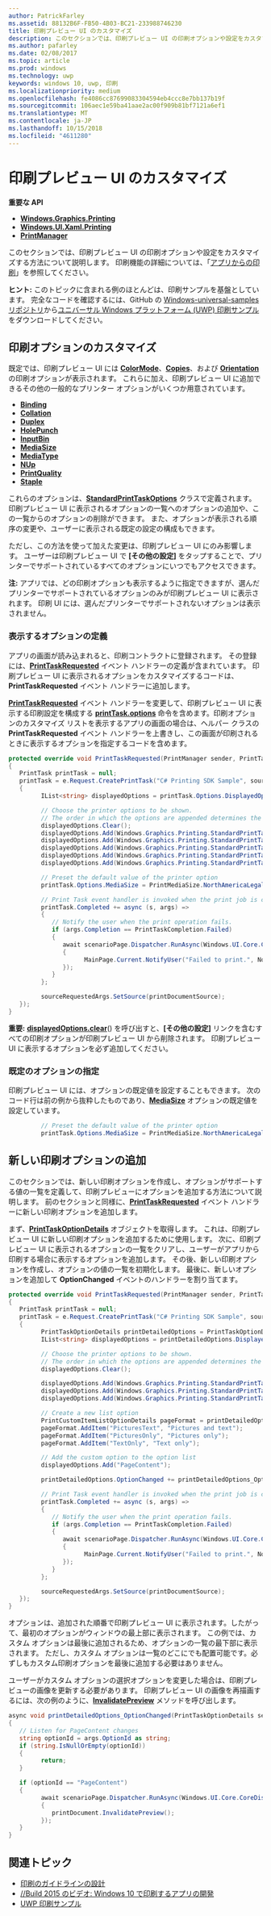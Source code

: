 ```yaml
---
author: PatrickFarley
ms.assetid: 88132B6F-FB50-4B03-BC21-233988746230
title: 印刷プレビュー UI のカスタマイズ
description: このセクションでは、印刷プレビュー UI の印刷オプションや設定をカスタマイズする方法について説明します。
ms.author: pafarley
ms.date: 02/08/2017
ms.topic: article
ms.prod: windows
ms.technology: uwp
keywords: windows 10, uwp, 印刷
ms.localizationpriority: medium
ms.openlocfilehash: fe4086cc87699083304594eb4ccc8e7bb137b19f
ms.sourcegitcommit: 106aec1e59ba41aae2ac00f909b81bf7121a6ef1
ms.translationtype: MT
ms.contentlocale: ja-JP
ms.lasthandoff: 10/15/2018
ms.locfileid: "4611280"
---
```

# <a name="customize-the-print-preview-ui"></a>印刷プレビュー UI のカスタマイズ



**重要な API**

-   [**Windows.Graphics.Printing**](https://msdn.microsoft.com/library/windows/apps/BR226489)
-   [**Windows.UI.Xaml.Printing**](https://msdn.microsoft.com/library/windows/apps/BR243325)
-   [**PrintManager**](https://msdn.microsoft.com/library/windows/apps/BR226426)

このセクションでは、印刷プレビュー UI の印刷オプションや設定をカスタマイズする方法について説明します。 印刷機能の詳細については、「[アプリからの印刷](print-from-your-app.md)」を参照してください。

**ヒント:** このトピックに含まれる例のほとんどは、印刷サンプルを基盤としています。 完全なコードを確認するには、GitHub の [Windows-universal-samples リポジトリ](http://go.microsoft.com/fwlink/p/?LinkId=619984)から[ユニバーサル Windows プラットフォーム (UWP) 印刷サンプル](http://go.microsoft.com/fwlink/p/?LinkId=619979)をダウンロードしてください。

 

## <a name="customize-print-options"></a>印刷オプションのカスタマイズ

既定では、印刷プレビュー UI には [**ColorMode**](https://msdn.microsoft.com/library/windows/apps/BR226478)、[**Copies**](https://msdn.microsoft.com/library/windows/apps/BR226479)、および [**Orientation**](https://msdn.microsoft.com/library/windows/apps/BR226486) の印刷オプションが表示されます。 これらに加え、印刷プレビュー UI に追加できるその他の一般的なプリンター オプションがいくつか用意されています。

-   [**Binding**](https://msdn.microsoft.com/library/windows/apps/BR226476)
-   [**Collation**](https://msdn.microsoft.com/library/windows/apps/BR226477)
-   [**Duplex**](https://msdn.microsoft.com/library/windows/apps/BR226480)
-   [**HolePunch**](https://msdn.microsoft.com/library/windows/apps/BR226481)
-   [**InputBin**](https://msdn.microsoft.com/library/windows/apps/BR226482)
-   [**MediaSize**](https://msdn.microsoft.com/library/windows/apps/BR226483)
-   [**MediaType**](https://msdn.microsoft.com/library/windows/apps/BR226484)
-   [**NUp**](https://msdn.microsoft.com/library/windows/apps/BR226485)
-   [**PrintQuality**](https://msdn.microsoft.com/library/windows/apps/BR226487)
-   [**Staple**](https://msdn.microsoft.com/library/windows/apps/BR226488)

これらのオプションは、[**StandardPrintTaskOptions**](https://msdn.microsoft.com/library/windows/apps/BR226475) クラスで定義されます。 印刷プレビュー UI に表示されるオプションの一覧へのオプションの追加や、この一覧からのオプションの削除ができます。 また、オプションが表示される順序の変更や、ユーザーに表示される既定の設定の構成もできます。

ただし、この方法を使って加えた変更は、印刷プレビュー UI にのみ影響します。 ユーザーは印刷プレビュー UI で **[その他の設定]** をタップすることで、プリンターでサポートされているすべてのオプションにいつでもアクセスできます。

**注:** アプリでは、どの印刷オプションも表示するように指定できますが、選んだプリンターでサポートされているオプションのみが印刷プレビュー UI に表示されます。 印刷 UI には、選んだプリンターでサポートされないオプションは表示されません。

 

### <a name="define-the-options-to-display"></a>表示するオプションの定義

アプリの画面が読み込まれると、印刷コントラクトに登録されます。 その登録には、[**PrintTaskRequested**](https://msdn.microsoft.com/library/windows/apps/br206597) イベント ハンドラーの定義が含まれています。 印刷プレビュー UI に表示されるオプションをカスタマイズするコードは、**PrintTaskRequested** イベント ハンドラーに追加します。

[**PrintTaskRequested**](https://msdn.microsoft.com/library/windows/apps/br206597) イベント ハンドラーを変更して、印刷プレビュー UI に表示する印刷設定を構成する [**printTask.options**](https://msdn.microsoft.com/library/windows/apps/BR226469) 命令を含めます。印刷オプションのカスタマイズ リストを表示するアプリの画面の場合は、ヘルパー クラスの **PrintTaskRequested** イベント ハンドラーを上書きし、この画面が印刷されるときに表示するオプションを指定するコードを含めます。

``` csharp
protected override void PrintTaskRequested(PrintManager sender, PrintTaskRequestedEventArgs e)
{
   PrintTask printTask = null;
   printTask = e.Request.CreatePrintTask("C# Printing SDK Sample", sourceRequestedArgs =>
   {
         IList<string> displayedOptions = printTask.Options.DisplayedOptions;

         // Choose the printer options to be shown.
         // The order in which the options are appended determines the order in which they appear in the UI
         displayedOptions.Clear();
         displayedOptions.Add(Windows.Graphics.Printing.StandardPrintTaskOptions.Copies);
         displayedOptions.Add(Windows.Graphics.Printing.StandardPrintTaskOptions.Orientation);
         displayedOptions.Add(Windows.Graphics.Printing.StandardPrintTaskOptions.MediaSize);
         displayedOptions.Add(Windows.Graphics.Printing.StandardPrintTaskOptions.Collation);
         displayedOptions.Add(Windows.Graphics.Printing.StandardPrintTaskOptions.Duplex);

         // Preset the default value of the printer option
         printTask.Options.MediaSize = PrintMediaSize.NorthAmericaLegal;

         // Print Task event handler is invoked when the print job is completed.
         printTask.Completed += async (s, args) =>
         {
            // Notify the user when the print operation fails.
            if (args.Completion == PrintTaskCompletion.Failed)
            {
               await scenarioPage.Dispatcher.RunAsync(Windows.UI.Core.CoreDispatcherPriority.Normal, () =>
               {
                     MainPage.Current.NotifyUser("Failed to print.", NotifyType.ErrorMessage);
               });
            }
         };

         sourceRequestedArgs.SetSource(printDocumentSource);
   });
}
```

**重要:** [**displayedOptions.clear**](https://msdn.microsoft.com/library/windows/apps/BR226453)() を呼び出すと、**[その他の設定]** リンクを含むすべての印刷オプションが印刷プレビュー UI から削除されます。 印刷プレビュー UI に表示するオプションを必ず追加してください。

### <a name="specify-default-options"></a>既定のオプションの指定

印刷プレビュー UI には、オプションの既定値を設定することもできます。 次のコード行は前の例から抜粋したものであり、[**MediaSize**](https://msdn.microsoft.com/library/windows/apps/BR226483) オプションの既定値を設定しています。

``` csharp
         // Preset the default value of the printer option
         printTask.Options.MediaSize = PrintMediaSize.NorthAmericaLegal;
```         

## <a name="add-new-print-options"></a>新しい印刷オプションの追加

このセクションでは、新しい印刷オプションを作成し、オプションがサポートする値の一覧を定義して、印刷プレビューにオプションを追加する方法について説明します。 前のセクションと同様に、[**PrintTaskRequested**](https://msdn.microsoft.com/library/windows/apps/br206597) イベント ハンドラーに新しい印刷オプションを追加します。

まず、[**PrintTaskOptionDetails**](https://msdn.microsoft.com/library/windows/apps/Hh701256) オブジェクトを取得します。 これは、印刷プレビュー UI に新しい印刷オプションを追加するために使用します。 次に、印刷プレビュー UI に表示されるオプションの一覧をクリアし、ユーザーがアプリから印刷する場合に表示するオプションを追加します。 その後、新しい印刷オプションを作成し、オプションの値の一覧を初期化します。 最後に、新しいオプションを追加して **OptionChanged** イベントのハンドラーを割り当てます。

``` csharp
protected override void PrintTaskRequested(PrintManager sender, PrintTaskRequestedEventArgs e)
{
   PrintTask printTask = null;
   printTask = e.Request.CreatePrintTask("C# Printing SDK Sample", sourceRequestedArgs =>
   {
         PrintTaskOptionDetails printDetailedOptions = PrintTaskOptionDetails.GetFromPrintTaskOptions(printTask.Options);
         IList<string> displayedOptions = printDetailedOptions.DisplayedOptions;

         // Choose the printer options to be shown.
         // The order in which the options are appended determines the order in which they appear in the UI
         displayedOptions.Clear();

         displayedOptions.Add(Windows.Graphics.Printing.StandardPrintTaskOptions.Copies);
         displayedOptions.Add(Windows.Graphics.Printing.StandardPrintTaskOptions.Orientation);
         displayedOptions.Add(Windows.Graphics.Printing.StandardPrintTaskOptions.ColorMode);

         // Create a new list option
         PrintCustomItemListOptionDetails pageFormat = printDetailedOptions.CreateItemListOption("PageContent", "Pictures");
         pageFormat.AddItem("PicturesText", "Pictures and text");
         pageFormat.AddItem("PicturesOnly", "Pictures only");
         pageFormat.AddItem("TextOnly", "Text only");

         // Add the custom option to the option list
         displayedOptions.Add("PageContent");

         printDetailedOptions.OptionChanged += printDetailedOptions_OptionChanged;

         // Print Task event handler is invoked when the print job is completed.
         printTask.Completed += async (s, args) =>
         {
            // Notify the user when the print operation fails.
            if (args.Completion == PrintTaskCompletion.Failed)
            {
               await scenarioPage.Dispatcher.RunAsync(Windows.UI.Core.CoreDispatcherPriority.Normal, () =>
               {
                     MainPage.Current.NotifyUser("Failed to print.", NotifyType.ErrorMessage);
               });
            }
         };

         sourceRequestedArgs.SetSource(printDocumentSource);
   });
}
```

オプションは、追加された順番で印刷プレビュー UI に表示されます。したがって、最初のオプションがウィンドウの最上部に表示されます。 この例では、カスタム オプションは最後に追加されるため、オプションの一覧の最下部に表示されます。 ただし、カスタム オプションは一覧のどこにでも配置可能です。必ずしもカスタム印刷オプションを最後に追加する必要はありません。

ユーザーがカスタム オプションの選択オプションを変更した場合は、印刷プレビューの画像を更新する必要があります。 印刷プレビュー UI の画像を再描画するには、次の例のように、[**InvalidatePreview**](https://msdn.microsoft.com/library/windows/apps/Hh702146) メソッドを呼び出します。

``` csharp
async void printDetailedOptions_OptionChanged(PrintTaskOptionDetails sender, PrintTaskOptionChangedEventArgs args)
{
   // Listen for PageContent changes
   string optionId = args.OptionId as string;
   if (string.IsNullOrEmpty(optionId))
   {
         return;
   }

   if (optionId == "PageContent")
   {
         await scenarioPage.Dispatcher.RunAsync(Windows.UI.Core.CoreDispatcherPriority.Normal, () =>
         {
            printDocument.InvalidatePreview();
         });
   }
}
```

## <a name="related-topics"></a>関連トピック

* [印刷のガイドラインの設計](https://msdn.microsoft.com/library/windows/apps/Hh868178)
* [//Build 2015 のビデオ: Windows 10 で印刷するアプリの開発](https://channel9.msdn.com/Events/Build/2015/2-94)
* [UWP 印刷サンプル](http://go.microsoft.com/fwlink/p/?LinkId=619984)
